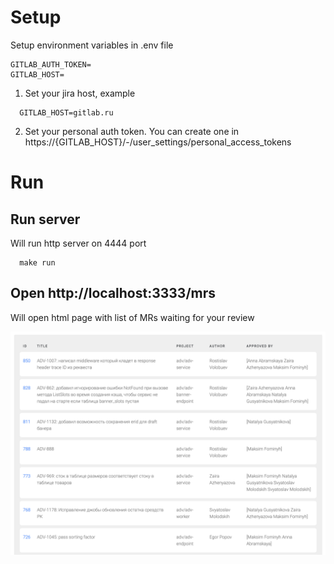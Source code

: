 # Setup

Setup environment variables in .env file

```
GITLAB_AUTH_TOKEN=
GITLAB_HOST=
```

1. Set your jira host, example
```example
  GITLAB_HOST=gitlab.ru
```
2. Set your personal auth token. You can create one in https://{GITLAB_HOST}/-/user_settings/personal_access_tokens

# Run

## Run server
Will run http server on 4444 port

```shell
  make run
```

## Open http://localhost:3333/mrs
Will open html page with list of MRs waiting for your review

![alt text](./screenshot.png)